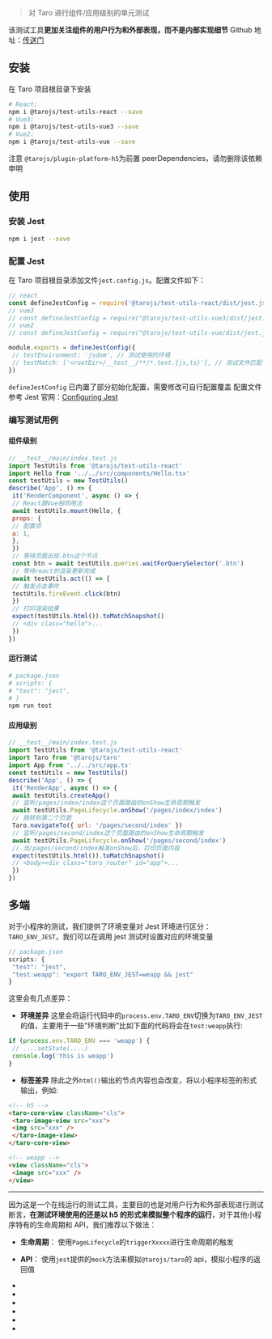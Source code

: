 > 对 Taro 进行组件/应用级别的单元测试

该测试工具**更加关注组件的用户行为和外部表现，而不是内部实现细节**
Github 地址：[传送门](https://github.com/NervJS/taro-test-utils)
## 安装[​](index.html#安装)
在 Taro 项目根目录下安装
```bash
# React:
npm i @tarojs/test-utils-react --save
# Vue3:
npm i @tarojs/test-utils-vue3 --save
# Vue2:
npm i @tarojs/test-utils-vue --save
```
注意
`@tarojs/plugin-platform-h5`为前置 peerDependencies，请勿删除该依赖申明
## 使用[​](index.html#使用)
### 安装 Jest[​](index.html#安装-jest)
```bash
npm i jest --save
```

### 配置 Jest[​](index.html#配置-jest)
在 Taro 项目根目录添加文件`jest.config.js`。配置文件如下：
```js
// react
const defineJestConfig = require('@tarojs/test-utils-react/dist/jest.js').default
// vue3
// const defineJestConfig = require("@tarojs/test-utils-vue3/dist/jest.js").default;
// vue2
// const defineJestConfig = require("@tarojs/test-utils-vue/dist/jest.js").default;

module.exports = defineJestConfig({
 // testEnvironment: 'jsdom', // 测试使用的环境
 // testMatch: ['<rootDir>/__test__/**/*.test.{js,ts}'], // 测试文件匹配
})
```

`defineJestConfig` 已内置了部分初始化配置，需要修改可自行配置覆盖 配置文件参考 Jest 官网：[Configuring Jest](https://jestjs.io/docs/configuration)
### 编写测试用例[​](index.html#编写测试用例)
#### 组件级别[​](index.html#组件级别)
```javascript
// __test__/main/index.test.js
import TestUtils from '@tarojs/test-utils-react'
import Hello from '../../src/components/Hello.tsx'
const testUtils = new TestUtils()
describe('App', () => {
 it('RenderComponent', async () => {
 // React跟Vue相同用法
 await testUtils.mount(Hello, {
 props: {
 // 配置项
 a: 1,
 },
 })
 // 等待页面出现.btn这个节点
 const btn = await testUtils.queries.waitForQuerySelector('.btn')
 // 等待react的渲染更新完成
 await testUtils.act(() => {
 // 触发点击事件
 testUtils.fireEvent.click(btn)
 })
 // 打印渲染结果
 expect(testUtils.html()).toMatchSnapshot()
 // <div class="hello">...
 })
})
```

#### 运行测试[​](index.html#运行测试)
```bash
# package.json
# scripts: {
# "test": "jest",
# }
npm run test
```

#### 应用级别[​](index.html#应用级别)
```javascript
// __test__/main/index.test.js
import TestUtils from '@tarojs/test-utils-react'
import Taro from '@tarojs/taro'
import App from '../../src/app.ts'
const testUtils = new TestUtils()
describe('App', () => {
 it('RenderApp', async () => {
 await testUtils.createApp()
 // 监听/pages/index/index这个页面路由的onShow生命周期触发
 await testUtils.PageLifecycle.onShow('/pages/index/index')
 // 跳转到第二个页面
 Taro.navigateTo({ url: '/pages/second/index' })
 // 监听/pages/second/index这个页面路由的onShow生命周期触发
 await testUtils.PageLifecycle.onShow('/pages/second/index')
 // 当/pages/second/index触发onShow后，打印页面内容
 expect(testUtils.html()).toMatchSnapshot()
 // <body><div class="taro_router" id="app">...
 })
})
```

## 多端[​](index.html#多端)
对于小程序的测试，我们提供了环境变量对 Jest 环境进行区分：`TARO_ENV_JEST`，我们可以在调用 jest 测试时设置对应的环境变量
```js
// package.json
scripts: {
 "test": "jest",
 "test:weapp": "export TARO_ENV_JEST=weapp && jest"
}
```

这里会有几点差异：

- **环境差异**
这里会将运行代码中的`process.env.TARO_ENV`切换为`TARO_ENV_JEST`的值，主要用于一些"环境判断"比如下面的代码将会在`test:weapp`执行:
```js
if (process.env.TARO_ENV === 'weapp') {
 // ....setState(....)
 console.log('this is weapp')
}
```

- **标签差异**
除此之外`html()`输出的节点内容也会改变，将以小程序标签的形式输出，例如:
```html
<!-- h5 -->
<taro-core-view className="cls">
 <taro-image-view src="xxx">
 <img src="xxx" />
 </taro-image-view>
</taro-core-view>

<!-- weapp -->
<view className="cls">
 <image src="xxx" />
</view>
```

---

因为这是一个在线运行的测试工具，主要目的也是对用户行为和外部表现进行测试断言，**在测试环境使用的还是以 h5 的形式来模拟整个程序的运行**，对于其他小程序特有的生命周期和 API，我们推荐以下做法：

- **生命周期**： 使用`PageLifecycle`的`triggerXxxxx`进行生命周期的触发
- **API**： 使用`jest`提供的`mock`方法来模拟`@tarojs/taro`的 api，模拟小程序的返回值
- 
- 

- 
- 
- 

-
